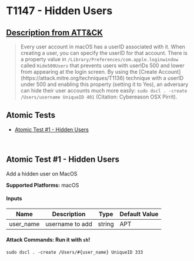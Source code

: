 # T1147 - Hidden Users
## [Description from ATT&CK](https://attack.mitre.org/wiki/Technique/T1147)
<blockquote>Every user account in macOS has a userID associated with it. When creating a user, you can specify the userID for that account. There is a property value in <code>/Library/Preferences/com.apple.loginwindow</code> called <code>Hide500Users</code> that prevents users with userIDs 500 and lower from appearing at the login screen. By using the [Create Account](https://attack.mitre.org/techniques/T1136) technique with a userID under 500 and enabling this property (setting it to Yes), an adversary can hide their user accounts much more easily: <code>sudo dscl . -create /Users/username UniqueID 401</code> (Citation: Cybereason OSX Pirrit).</blockquote>

## Atomic Tests

- [Atomic Test #1 - Hidden Users](#atomic-test-1---hidden-users)


<br/>

## Atomic Test #1 - Hidden Users
Add a hidden user on MacOS

**Supported Platforms:** macOS


#### Inputs
| Name | Description | Type | Default Value | 
|------|-------------|------|---------------|
| user_name | username to add | string | APT|


#### Attack Commands: Run it with `sh`! 
```
sudo dscl . -create /Users/#{user_name} UniqueID 333
```






<br/>
